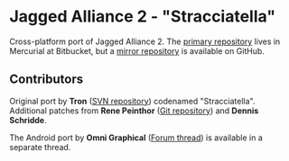 # Jagged Alliance 2 - "Stracciatella"

Cross-platform port of Jagged Alliance 2.  The [primary repository](https://bitbucket.org/devurandom/ja2) lives in Mercurial at Bitbucket, but a [mirror repository](https://github.com/devurandom/ja2) is available on GitHub.

## Contributors

Original port by **Tron** ([SVN repository](http://tron.homeunix.org/ja2)) codenamed "Stracciatella". Additional patches from **Rene Peinthor** ([Git repository](http://git.oldsch00l.com/?p=ja2-stracciatella.git;a=summary)) and **Dennis Schridde**.

The Android port by **Omni Graphical** ([Forum thread](http://www.ja-galaxy-forum.com/board/ubbthreads.php/topics/273148/)) is available in a separate thread.
